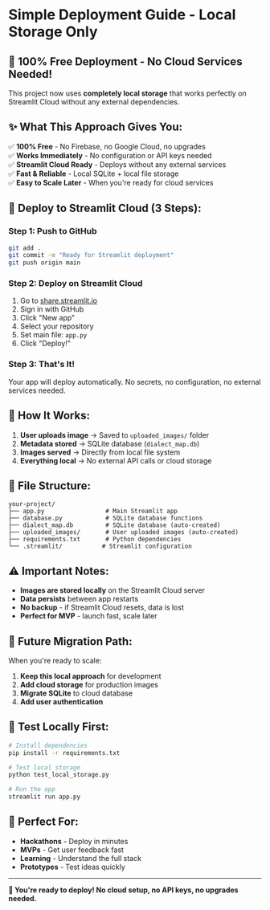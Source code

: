 # Simple Deployment Guide - Local Storage Only

## 🚀 **100% Free Deployment - No Cloud Services Needed!**

This project now uses **completely local storage** that works perfectly on Streamlit Cloud without any external dependencies.

## ✨ **What This Approach Gives You:**

✅ **100% Free** - No Firebase, no Google Cloud, no upgrades  
✅ **Works Immediately** - No configuration or API keys needed  
✅ **Streamlit Cloud Ready** - Deploys without any external services  
✅ **Fast & Reliable** - Local SQLite + local file storage  
✅ **Easy to Scale Later** - When you're ready for cloud services

## 🚀 **Deploy to Streamlit Cloud (3 Steps):**

### **Step 1: Push to GitHub**

```bash
git add .
git commit -m "Ready for Streamlit deployment"
git push origin main
```

### **Step 2: Deploy on Streamlit Cloud**

1. Go to [share.streamlit.io](https://share.streamlit.io/)
2. Sign in with GitHub
3. Click "New app"
4. Select your repository
5. Set main file: `app.py`
6. Click "Deploy!"

### **Step 3: That's It!**

Your app will deploy automatically. No secrets, no configuration, no external services needed.

## 🔧 **How It Works:**

1. **User uploads image** → Saved to `uploaded_images/` folder
2. **Metadata stored** → SQLite database (`dialect_map.db`)
3. **Images served** → Directly from local file system
4. **Everything local** → No external API calls or cloud storage

## 📁 **File Structure:**

```
your-project/
├── app.py                 # Main Streamlit app
├── database.py            # SQLite database functions
├── dialect_map.db         # SQLite database (auto-created)
├── uploaded_images/       # User uploaded images (auto-created)
├── requirements.txt       # Python dependencies
└── .streamlit/           # Streamlit configuration
```

## ⚠️ **Important Notes:**

- **Images are stored locally** on the Streamlit Cloud server
- **Data persists** between app restarts
- **No backup** - if Streamlit Cloud resets, data is lost
- **Perfect for MVP** - launch fast, scale later

## 🚀 **Future Migration Path:**

When you're ready to scale:

1. **Keep this local approach** for development
2. **Add cloud storage** for production images
3. **Migrate SQLite** to cloud database
4. **Add user authentication**

## 🧪 **Test Locally First:**

```bash
# Install dependencies
pip install -r requirements.txt

# Test local storage
python test_local_storage.py

# Run the app
streamlit run app.py
```

## 🎯 **Perfect For:**

- **Hackathons** - Deploy in minutes
- **MVPs** - Get user feedback fast
- **Learning** - Understand the full stack
- **Prototypes** - Test ideas quickly

---

**🎉 You're ready to deploy! No cloud setup, no API keys, no upgrades needed.**

